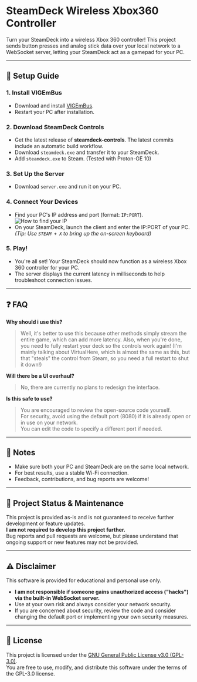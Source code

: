 # SteamDeck Wireless Xbox360 Controller

Turn your SteamDeck into a wireless Xbox 360 controller! This project sends button presses and analog stick data over your local network to a WebSocket server, letting your SteamDeck act as a gamepad for your PC.

---

## 🚀 Setup Guide

### 1. Install VIGEmBus

- Download and install [VIGEmBus](https://github.com/nefarius/ViGEmBus).
- Restart your PC after installation.

### 2. Download SteamDeck Controls

- Get the latest release of **steamdeck-controls**. The latest commits include an automatic build workflow.
- Download `steamdeck.exe` and transfer it to your SteamDeck.
- Add `steamdeck.exe` to Steam. (Tested with Proton-GE 10)

### 3. Set Up the Server

- Download `server.exe` and run it on your PC.

### 4. Connect Your Devices

- Find your PC's IP address and port (format: `IP:PORT`).  
  ![How to find your IP](https://github.com/user-attachments/assets/b1630635-ed50-4f2c-8d95-739d63acf377)
- On your SteamDeck, launch the client and enter the IP:PORT of your PC.  
  *(Tip: Use `STEAM + X` to bring up the on-screen keyboard)*

### 5. Play!

- You're all set! Your SteamDeck should now function as a wireless Xbox 360 controller for your PC.
- The server displays the current latency in milliseconds to help troubleshoot connection issues.

---

## ❓ FAQ

**Why should i use this?**  
> Well, it's better to use this because other methods simply stream the entire game, which can add more latency. Also, when you're done, you need to fully restart your deck so the controls work again! (I'm mainly talking about VirtualHere, which is almost the same as this, but that "steals" the control from Steam, so you need a full restart to shut it down!)

**Will there be a UI overhaul?**  
> No, there are currently no plans to redesign the interface.

**Is this safe to use?**  
> You are encouraged to review the open-source code yourself.  
> For security, avoid using the default port (8080) if it is already open or in use on your network.  
> You can edit the code to specify a different port if needed.

---

## 📝 Notes

- Make sure both your PC and SteamDeck are on the same local network.
- For best results, use a stable Wi-Fi connection.
- Feedback, contributions, and bug reports are welcome!

---

## 🚦 Project Status & Maintenance

This project is provided as-is and is not guaranteed to receive further development or feature updates.  
**I am not required to develop this project further.**  
Bug reports and pull requests are welcome, but please understand that ongoing support or new features may not be provided.

---

## ⚠️ Disclaimer

This software is provided for educational and personal use only.

- **I am not responsible if someone gains unauthorized access ("hacks") via the built-in WebSocket server.**  
- Use at your own risk and always consider your network security.
- If you are concerned about security, review the code and consider changing the default port or implementing your own security measures.

---

## 📄 License

This project is licensed under the [GNU General Public License v3.0 (GPL-3.0)](https://www.gnu.org/licenses/gpl-3.0.html).  
You are free to use, modify, and distribute this software under the terms of the GPL-3.0 license.
